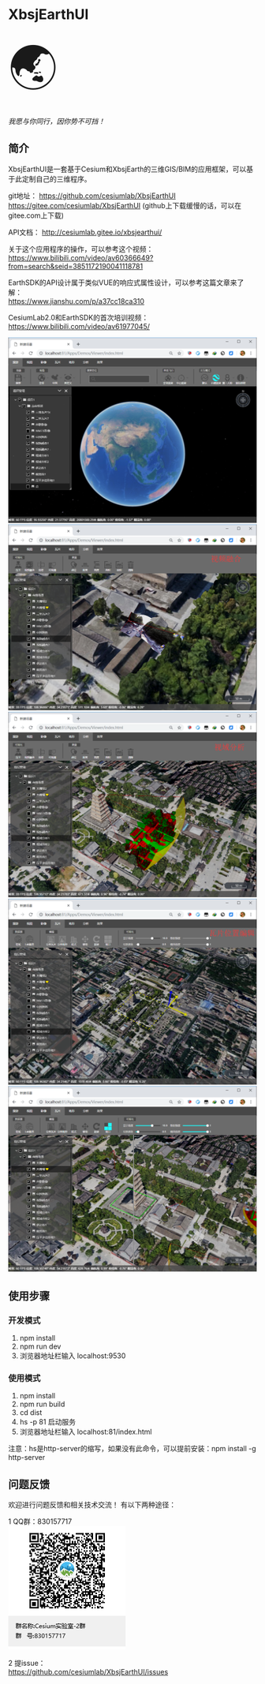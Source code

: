 # XbsjEarthUI

<span style="font-size: 100px">🌏</span>  
*我愿与你同行，因你势不可挡！*

## 简介
XbsjEarthUI是一套基于Cesium和XbsjEarth的三维GIS/BIM的应用框架，可以基于此定制自己的三维程序。

git地址：
https://github.com/cesiumlab/XbsjEarthUI  
https://gitee.com/cesiumlab/XbsjEarthUI (github上下载缓慢的话，可以在gitee.com上下载)  

API文档：
http://cesiumlab.gitee.io/xbsjearthui/

关于这个应用程序的操作，可以参考这个视频：  
https://www.bilibili.com/video/av60366649?from=search&seid=3851172190041118781

EarthSDK的API设计属于类似VUE的响应式属性设计，可以参考这篇文章来了解：  
https://www.jianshu.com/p/a37cc18ca310

CesiumLab2.0和EarthSDK的首次培训视频：  
https://www.bilibili.com/video/av61977045/

![](./Tools/readme/start.png)
![](./Tools/readme/视频融合.png)
![](./Tools/readme/视域分析.png)
![](./Tools/readme/瓦片位置编辑.png)
![](./Tools/readme/压平.png)

## 使用步骤

### 开发模式

1. npm install
2. npm run dev 
3. 浏览器地址栏输入 localhost:9530

### 使用模式

1. npm install
2. npm run build
3. cd dist
4. hs -p 81 启动服务
5. 浏览器地址栏输入 localhost:81/index.html

注意：hs是http-server的缩写，如果没有此命令，可以提前安装：npm install -g http-server

## 问题反馈

欢迎进行问题反馈和相关技术交流！
有以下两种途径：  

1 QQ群：830157717  
![](./Tools/readme/qq.png)

2 提issue：  
https://github.com/cesiumlab/XbsjEarthUI/issues

